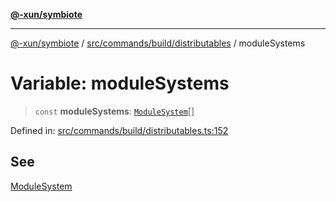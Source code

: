 [**@-xun/symbiote**](../../../../../README.md)

***

[@-xun/symbiote](../../../../../README.md) / [src/commands/build/distributables](../README.md) / moduleSystems

# Variable: moduleSystems

> `const` **moduleSystems**: [`ModuleSystem`](../enumerations/ModuleSystem.md)[]

Defined in: [src/commands/build/distributables.ts:152](https://github.com/Xunnamius/symbiote/blob/2816aa5c7580c21865c6837f71b54d0f60e224da/src/commands/build/distributables.ts#L152)

## See

[ModuleSystem](../enumerations/ModuleSystem.md)
